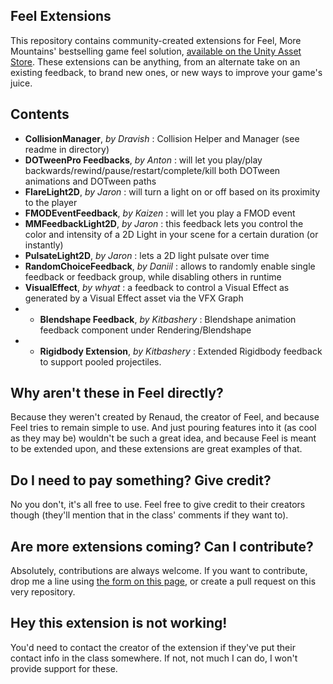 ## Feel Extensions
This repository contains community-created extensions for Feel, More Mountains' bestselling game feel solution, [available on the Unity Asset Store](http://u3d.as/2acD?aid=1011lKhG). These extensions can be anything, from an alternate take on an existing feedback, to brand new ones, or new ways to improve your game's juice.

## Contents
* **CollisionManager**, _by Dravish_ : Collision Helper and Manager (see readme in directory)
* **DOTweenPro Feedbacks**, _by Anton_ : will let you play/play backwards/rewind/pause/restart/complete/kill both DOTween animations and DOTween paths
* **FlareLight2D**, _by Jaron_ : will turn a light on or off based on its proximity to the player
* **FMODEventFeedback**, _by Kaizen_ : will let you play a FMOD event
* **MMFeedbackLight2D**, _by Jaron_ : this feedback lets you control the color and intensity of a 2D Light in your scene for a certain duration (or instantly)
* **PulsateLight2D**, _by Jaron_ : lets a 2D light pulsate over time
* **RandomChoiceFeedback**, _by Daniil_ : allows to randomly enable single feedback or feedback group, while disabling others in runtime
* **VisualEffect**, _by whyat_ : a feedback to control a Visual Effect as generated by a Visual Effect asset via the VFX Graph
* * **Blendshape Feedback**, _by Kitbashery_ : Blendshape animation feedback component under Rendering/Blendshape
* * **Rigidbody Extension**, _by Kitbashery_ : Extended Rigidbody feedback to support pooled projectiles.

## Why aren't these in Feel directly?
Because they weren't created by Renaud, the creator of Feel, and because Feel tries to remain simple to use. And just pouring features into it (as cool as they may be) wouldn't be such a great idea, and because Feel is meant to be extended upon, and these extensions are great examples of that.

## Do I need to pay something? Give credit?
No you don't, it's all free to use. Feel free to give credit to their creators though (they'll mention that in the class' comments if they want to).

## Are more extensions coming? Can I contribute?
Absolutely, contributions are always welcome. If you want to contribute, drop me a line using [the form on this page](https://feel.moremountains.com/feel-contact), or create a pull request on this very repository.

## Hey this extension is not working!
You'd need to contact the creator of the extension if they've put their contact info in the class somewhere. If not, not much I can do, I won't provide support for these.

